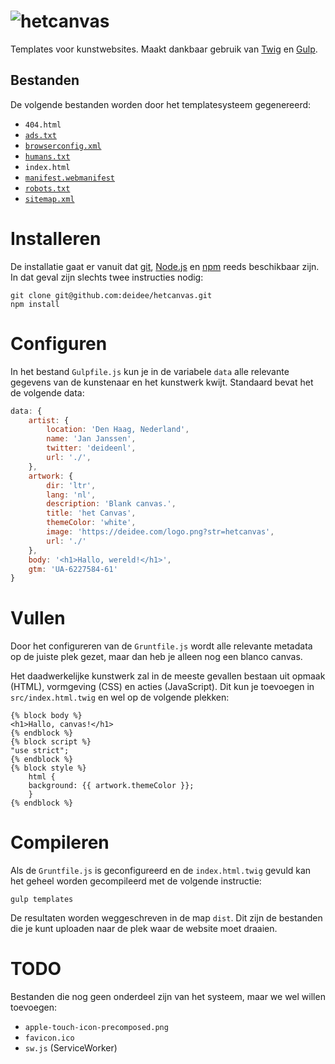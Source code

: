 # ![hetcanvas](https://deidee.com/logo.png?str=hetcanvas)

Templates voor kunstwebsites. Maakt dankbaar gebruik van [Twig](https://twig.symfony.com/) en [Gulp](https://gulpjs.com/).

## Bestanden

De volgende bestanden worden door het templatesysteem gegenereerd:

- `404.html`
- [`ads.txt`](https://iabtechlab.com/wp-content/uploads/2019/03/IAB-OpenRTB-Ads.txt-Public-Spec-1.0.2.pdf)
- <a href="https://docs.microsoft.com/en-us/previous-versions/windows/internet-explorer/ie-developer/platform-apis/dn320426(v=vs.85)">`browserconfig.xml`</a>
- [`humans.txt`](http://humanstxt.org/)
- `index.html`
- [`manifest.webmanifest`](https://developer.mozilla.org/en-US/docs/Web/Manifest)
- [`robots.txt`](https://www.robotstxt.org/)
- [`sitemap.xml`](https://www.sitemaps.org/)

# Installeren

De installatie gaat er vanuit dat [git](https://git-scm.com/), [Node.js](https://nodejs.org/) en [npm](https://www.npmjs.com/) reeds beschikbaar zijn. In dat geval zijn slechts twee instructies nodig:

```Shell
git clone git@github.com:deidee/hetcanvas.git
npm install
```

# Configuren

In het bestand `Gulpfile.js` kun je in de variabele `data` alle relevante gegevens van de kunstenaar en het kunstwerk kwijt. Standaard bevat het de volgende data:

```JavaScript
data: {
    artist: {
        location: 'Den Haag, Nederland',
        name: 'Jan Janssen',
        twitter: 'deideenl',
        url: './',
    },
    artwork: {
        dir: 'ltr',
        lang: 'nl',
        description: 'Blank canvas.',
        title: 'het Canvas',
        themeColor: 'white',
        image: 'https://deidee.com/logo.png?str=hetcanvas',
        url: './'
    },
    body: '<h1>Hallo, wereld!</h1>',
    gtm: 'UA-6227584-61'
}
```

# Vullen

Door het configureren van de `Gruntfile.js` wordt alle relevante metadata op de juiste plek gezet, maar dan heb je alleen nog een blanco canvas.

Het daadwerkelijke kunstwerk zal in de meeste gevallen bestaan uit opmaak (HTML), vormgeving (CSS) en acties (JavaScript). Dit kun je toevoegen in `src/index.html.twig` en wel op de volgende plekken:

```twig
{% block body %}
<h1>Hallo, canvas!</h1>
{% endblock %}
{% block script %}
"use strict";
{% endblock %}
{% block style %}
    html {
    background: {{ artwork.themeColor }};
    }
{% endblock %}
```

# Compileren

Als de `Gruntfile.js` is geconfigureerd en de `index.html.twig` gevuld kan het geheel worden gecompileerd met de volgende instructie:

```Shell
gulp templates
```

De resultaten worden weggeschreven in de map `dist`. Dit zijn de bestanden die je kunt uploaden naar de plek waar de website moet draaien.

# TODO

Bestanden die nog geen onderdeel zijn van het systeem, maar we wel willen toevoegen:

- `apple-touch-icon-precomposed.png`
- `favicon.ico`
- `sw.js` (ServiceWorker)
